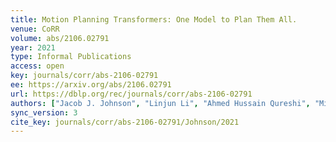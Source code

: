 ```yaml
---
title: Motion Planning Transformers: One Model to Plan Them All.
venue: CoRR
volume: abs/2106.02791
year: 2021
type: Informal Publications
access: open
key: journals/corr/abs-2106-02791
ee: https://arxiv.org/abs/2106.02791
url: https://dblp.org/rec/journals/corr/abs-2106-02791
authors: ["Jacob J. Johnson", "Linjun Li", "Ahmed Hussain Qureshi", "Michael C. Yip"]
sync_version: 3
cite_key: journals/corr/abs-2106-02791/Johnson/2021
---
```

